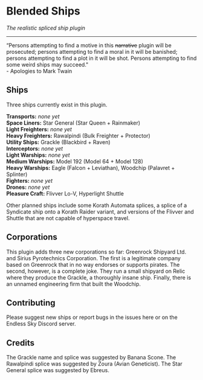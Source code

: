 # Blended Ships

_The realistic spliced ship plugin_

---

“Persons attempting to find a motive in this ~~narrative~~ plugin will be prosecuted; persons attempting to find a moral in it will be banished; persons attempting to find a plot in it will be shot. Persons attempting to find some weird ships may succeed."  
\- Apologies to Mark Twain

## Ships

Three ships currently exist in this plugin.

__Transports:__ _none yet_  
__Space Liners:__ Star General (Star Queen + Rainmaker)  
__Light Freighters:__ _none yet_  
__Heavy Freighters:__ Rawalpindi (Bulk Freighter + Protector)  
__Utility Ships:__ Grackle (Blackbird + Raven)  
__Interceptors:__ _none yet_  
__Light Warships:__ _none yet_  
__Medium Warships:__ Model 192 (Model 64 + Model 128)  
__Heavy Warships:__ Eagle (Falcon + Leviathan), Woodchip (Palavret + Splinter)  
__Fighters:__ _none yet_  
__Drones:__ _none yet_  
__Pleasure Craft:__ Flivver Lo-V, Hyperlight Shuttle

Other planned ships include some Korath Automata splices, a splice of a Syndicate ship onto a Korath Raider variant, and versions of the Flivver and Shuttle that are not capable of hyperspace travel.

## Corporations

This plugin adds three new corporations so far: Greenrock Shipyard Ltd. and Sirius Pyrotechnics Corporation. The first is a legitimate company based on Greenrock that in no way endorses or supports pirates. The second, however, is a complete joke. They run a small shipyard on Relic where they produce the Grackle, a thoroughly insane ship. Finally, there is an unnamed engineering firm that built the Woodchip.

## Contributing

Please suggest new ships or report bugs in the issues here or on the Endless Sky Discord server.

## Credits

The Grackle name and splice was suggested by Banana Scone.
The Rawalpindi splice was suggested by Zoura (Avian Geneticist).
The Star General splice was suggested by Ebreus.

